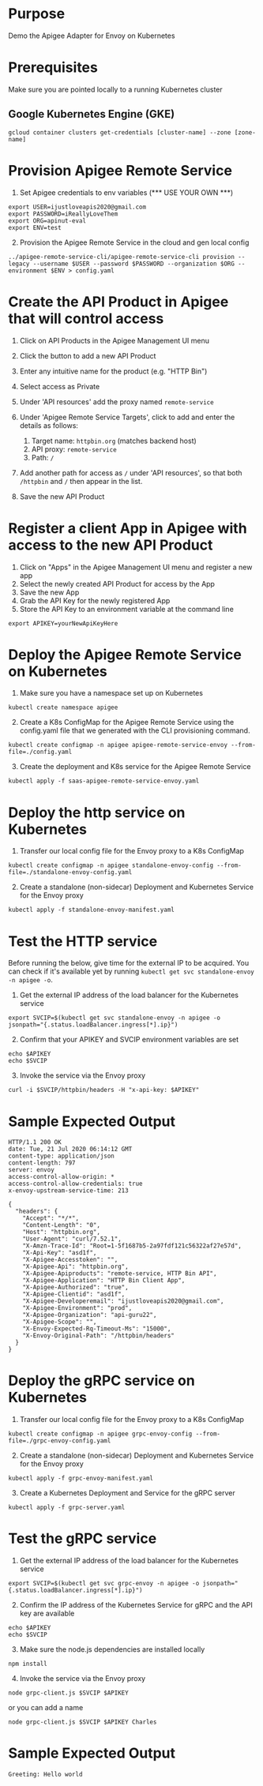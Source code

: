 # Purpose 

Demo the Apigee Adapter for Envoy on Kubernetes

# Prerequisites

Make sure you are pointed locally to a running Kubernetes cluster

## Google Kubernetes Engine (GKE)
```
gcloud container clusters get-credentials [cluster-name] --zone [zone-name]
```

# Provision Apigee Remote Service

1. Set Apigee credentials to env variables (*** USE YOUR OWN ***)

```console
export USER=ijustloveapis2020@gmail.com
export PASSWORD=iReallyLoveThem
export ORG=apinut-eval
export ENV=test
```

2. Provision the Apigee Remote Service in the cloud and gen local config 
```console
../apigee-remote-service-cli/apigee-remote-service-cli provision --legacy --username $USER --password $PASSWORD --organization $ORG --environment $ENV > config.yaml
```

# Create the API Product in Apigee that will control access

1. Click on API Products in the Apigee Management UI menu
   
2. Click the button to add a new API Product

3. Enter any intuitive name for the product (e.g. "HTTP Bin")

4. Select access as Private

5. Under 'API resources' add the proxy named `remote-service`

6. Under 'Apigee Remote Service Targets', click to add and enter the details as follows:
   1. Target name: `httpbin.org` (matches backend host)
   2. API proxy: `remote-service`
   3. Path: `/`

7. Add another path for access as `/` under 'API resources', so that both `/httpbin` and `/` then appear in the list.

8. Save the new API Product

# Register a client App in Apigee with access to the new API Product

1. Click on "Apps" in the Apigee Management UI menu and register a new app
2. Select the newly created API Product for access by the App
3. Save the new App
4. Grab the API Key for the newly registered App
5. Store the API Key to an environment variable at the command line
```console
export APIKEY=yourNewApiKeyHere
```

# Deploy the Apigee Remote Service on Kubernetes

1. Make sure you have a namespace set up on Kubernetes
```console
kubectl create namespace apigee
```

2. Create a K8s ConfigMap for the Apigee Remote Service using the config.yaml file that we generated with the CLI provisioning command.
```console
kubectl create configmap -n apigee apigee-remote-service-envoy --from-file=./config.yaml
```

3. Create the deployment and K8s service for the Apigee Remote Service 
```console
kubectl apply -f saas-apigee-remote-service-envoy.yaml
```

# Deploy the http service on Kubernetes

1. Transfer our local config file for the Envoy proxy to a K8s ConfigMap
```console
kubectl create configmap -n apigee standalone-envoy-config --from-file=./standalone-envoy-config.yaml
``` 

2. Create a standalone (non-sidecar) Deployment and Kubernetes Service for the Envoy proxy
```console
kubectl apply -f standalone-envoy-manifest.yaml
```

# Test the HTTP service

Before running the below, give time for the external IP to be acquired. You can check if it's available yet by running `kubectl get svc standalone-envoy -n apigee -o`.

1. Get the external IP address of the load balancer for the Kubernetes service
```console
export SVCIP=$(kubectl get svc standalone-envoy -n apigee -o jsonpath="{.status.loadBalancer.ingress[*].ip}")
```

2. Confirm that your APIKEY and SVCIP environment variables are set
```console
echo $APIKEY
echo $SVCIP
```

3. Invoke the service via the Envoy proxy
```console
curl -i $SVCIP/httpbin/headers -H "x-api-key: $APIKEY"
```

# Sample Expected Output

```console
HTTP/1.1 200 OK
date: Tue, 21 Jul 2020 06:14:12 GMT
content-type: application/json
content-length: 797
server: envoy
access-control-allow-origin: *
access-control-allow-credentials: true
x-envoy-upstream-service-time: 213

{
  "headers": {
    "Accept": "*/*", 
    "Content-Length": "0", 
    "Host": "httpbin.org", 
    "User-Agent": "curl/7.52.1", 
    "X-Amzn-Trace-Id": "Root=1-5f1687b5-2a97fdf121c56322af27e57d", 
    "X-Api-Key": "asd1f", 
    "X-Apigee-Accesstoken": "", 
    "X-Apigee-Api": "httpbin.org", 
    "X-Apigee-Apiproducts": "remote-service, HTTP Bin API", 
    "X-Apigee-Application": "HTTP Bin Client App", 
    "X-Apigee-Authorized": "true", 
    "X-Apigee-Clientid": "asd1f", 
    "X-Apigee-Developeremail": "ijustloveapis2020@gmail.com", 
    "X-Apigee-Environment": "prod", 
    "X-Apigee-Organization": "api-guru22", 
    "X-Apigee-Scope": "", 
    "X-Envoy-Expected-Rq-Timeout-Ms": "15000", 
    "X-Envoy-Original-Path": "/httpbin/headers"
  }
}
```

# Deploy the gRPC service on Kubernetes

1. Transfer our local config file for the Envoy proxy to a K8s ConfigMap
```console
kubectl create configmap -n apigee grpc-envoy-config --from-file=./grpc-envoy-config.yaml
``` 

2. Create a standalone (non-sidecar) Deployment and Kubernetes Service for the Envoy proxy
```console
kubectl apply -f grpc-envoy-manifest.yaml
```

3. Create a Kubernetes Deployment and Service for the gRPC server
```console
kubectl apply -f grpc-server.yaml
```

# Test the gRPC service

1. Get the external IP address of the load balancer for the Kubernetes service
```console
export SVCIP=$(kubectl get svc grpc-envoy -n apigee -o jsonpath="{.status.loadBalancer.ingress[*].ip}")
```

2. Confirm the IP address of the Kubernetes Service for gRPC and the API key are available
```console
echo $APIKEY
echo $SVCIP
```

3. Make sure the node.js dependencies are installed locally
```console
npm install
```

4. Invoke the service via the Envoy proxy
```console
node grpc-client.js $SVCIP $APIKEY
```
or you can add a name
```console
node grpc-client.js $SVCIP $APIKEY Charles
```

# Sample Expected Output
```
Greeting: Hello world
```
